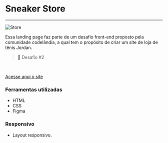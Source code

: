 <h1>Sneaker Store </h1>

<hr>

<img>![Store](https://user-images.githubusercontent.com/109637152/214471582-99b9f2df-cf21-400f-9c5f-f35f1d610a5a.jpg)


Essa landing page faz parte de um desafio front-end proposto pela comunidade codelândia, a qual tem o propósito de criar um site de loja de tênis Jordan.


> 🎯 Desafio #2

<br>

[Acesse aqui o site](https://joaovinii1.github.io/Sneakers-Store/)

### Ferramentas utilizadas

- HTML
- CSS
- Figma

### Responsivo 

- Layout responsivo.
